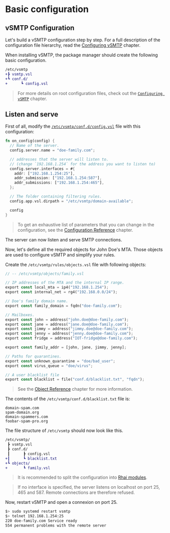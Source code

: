 # Basic configuration

## vSMTP Configuration

Let's build a vSMTP configuration step by step. For a full description of the configuration file hierarchy, read the [Configuring vSMTP](./../../get-started/config-file-struct.md) chapter.

When installing vSMTP, the package manager should create the following basic configuration.

```diff
/etc/vsmtp
+┣ vsmtp.vsl
+┗ conf.d/
+      ┗ config.vsl
```

> For more details on root configuration files, check out the [`Configuring vSMTP`](/src/get-started/config-file-struct.md###root-configuration) chapter.

## Listen and serve

First of all, modify the [`/etc/vsmtp/conf.d/config.vsl`](/src/get-started/config-file-struct.md###root-configuration) file with this configuration:

```rust
fn on_config(config) {
  // Name of the server.
  config.server.name = "doe-family.com";

  // addresses that the server will listen to.
  // (change `192.168.1.254` for the address you want to listen to)
  config.server.interfaces = #{
    addr: ["192.168.1.254:25"],
    addr_submission: ["192.168.1.254:587"],
    addr_submissions: ["192.168.1.254:465"],
  };

  // The folder containing filtering rules.
  config.app.vsl.dirpath = "/etc/vsmtp/domain-available";

  config
}
```

> To get an exhaustive list of parameters that you can change in the configuration, see the [Configuration Reference](TODO:) chapter.

The server can now listen and serve SMTP connections.

Now, let's define all the required objects for John Doe's MTA. Those objects are used to configure vSMTP and simplify your rules.

Create the `/etc/vsmtp/rules/objects.vsl` file with following objects:

```rust
// -- /etc/vsmtp/objects/family.vsl

// IP addresses of the MTA and the internal IP range.
export const local_mta = ip4("192.168.1.254");
export const internal_net = rg4("192.168.0.0/24");

// Doe's family domain name.
export const family_domain = fqdn("doe-family.com");

// Mailboxes.
export const john = address("john.doe@doe-family.com");
export const jane = address("jane.doe@doe-family.com");
export const jimmy = address("jimmy.doe@doe-family.com");
export const jenny = address("jenny.doe@doe-family.com");
export const fridge = address("IOT-fridge@doe-family.com");

export const family_addr = [john, jane, jimmy, jenny];

// Paths for quarantines.
export const unknown_quarantine = "doe/bad_user";
export const virus_queue = "doe/virus";

// A user blacklist file
export const blacklist = file("conf.d/blacklist.txt", "fqdn");
```

> See the [Object Reference](/src/reference/vSL/objects.md#Objects) chapter for more information.

The contents of the `/etc/vsmtp/conf.d/blacklist.txt` file is:

```text
domain-spam.com
spam-domain.org
domain-spammers.com
foobar-spam-pro.org
```

The file structure of `/etc/vsmtp` should now look like this.

```diff
/etc/vsmtp/
 ┣ vsmtp.vsl
 ┣ conf.d/
 ┃      ┣ config.vsl
+┃      ┗ blacklist.txt
+┗ objects/
+       ┗ family.vsl
```

> It is recommended to split the configuration into [Rhai modules](https://rhai.rs/book/language/modules/index.html).

> If no interface is specified, the server listens on localhost on port 25, 465 and 587. Remote connections are therefore refused.

Now, restart vSMTP and open a connexion on port 25.

```sh
$> sudo systemd restart vsmtp
$> telnet 192.168.1.254:25
220 doe-family.com Service ready
554 permanent problems with the remote server
```